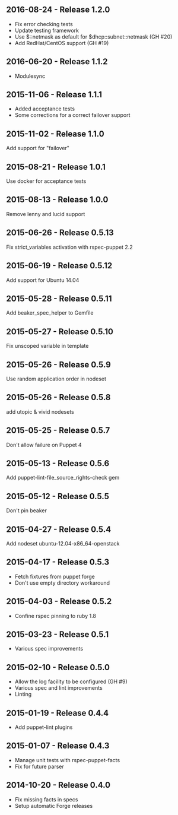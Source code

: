 ## 2016-08-24 - Release 1.2.0

- Fix error checking tests
- Update testing framework
- Use $::netmask as default for $dhcp::subnet::netmask (GH #20)
- Add RedHat/CentOS support (GH #19)

## 2016-06-20 - Release 1.1.2

- Modulesync

## 2015-11-06 - Release 1.1.1

- Added acceptance tests
- Some corrections for a correct failover support

## 2015-11-02 - Release 1.1.0

Add support for "failover"

## 2015-08-21 - Release 1.0.1

Use docker for acceptance tests

## 2015-08-13 - Release 1.0.0

Remove lenny and lucid support

## 2015-06-26 - Release 0.5.13

Fix strict_variables activation with rspec-puppet 2.2

## 2015-06-19 - Release 0.5.12

Add support for Ubuntu 14.04

## 2015-05-28 - Release 0.5.11

Add beaker_spec_helper to Gemfile

## 2015-05-27 - Release 0.5.10

Fix unscoped variable in template

## 2015-05-26 - Release 0.5.9

Use random application order in nodeset

## 2015-05-26 - Release 0.5.8

add utopic & vivid nodesets

## 2015-05-25 - Release 0.5.7

Don't allow failure on Puppet 4

## 2015-05-13 - Release 0.5.6

Add puppet-lint-file_source_rights-check gem

## 2015-05-12 - Release 0.5.5

Don't pin beaker

## 2015-04-27 - Release 0.5.4

Add nodeset ubuntu-12.04-x86_64-openstack

## 2015-04-17 - Release 0.5.3

- Fetch fixtures from puppet forge
- Don't use empty directory workaround

## 2015-04-03 - Release 0.5.2

- Confine rspec pinning to ruby 1.8

## 2015-03-23 - Release 0.5.1

- Various spec improvements

## 2015-02-10 - Release 0.5.0

- Allow the log facility to be configured (GH #9)
- Various spec and lint improvements
- Linting

## 2015-01-19 - Release 0.4.4

- Add puppet-lint plugins

## 2015-01-07 - Release 0.4.3

- Manage unit tests with rspec-puppet-facts
- Fix for future parser

## 2014-10-20 - Release 0.4.0

- Fix missing facts in specs
- Setup automatic Forge releases


